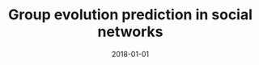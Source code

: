 ---
# Documentation: https://wowchemy.com/docs/managing-content/

title: Group evolution prediction in social networks
subtitle: ''
summary: ''
authors:
- saganowski
tags: []
categories: []
date: '2018-01-01'
lastmod: 2022-10-07T05:06:06Z
featured: false
draft: false

# Featured image
# To use, add an image named `featured.jpg/png` to your page's folder.
# Focal points: Smart, Center, TopLeft, Top, TopRight, Left, Right, BottomLeft, Bottom, BottomRight.
image:
  caption: ''
  focal_point: ''
  preview_only: false

# Projects (optional).
#   Associate this post with one or more of your projects.
#   Simply enter your project's folder or file name without extension.
#   E.g. `projects = ["internal-project"]` references `content/project/deep-learning/index.md`.
#   Otherwise, set `projects = []`.
projects: []
publishDate: '2022-10-07T05:06:05.632432Z'
publication_types:
- '7'
abstract: ''
publication: ''
---
